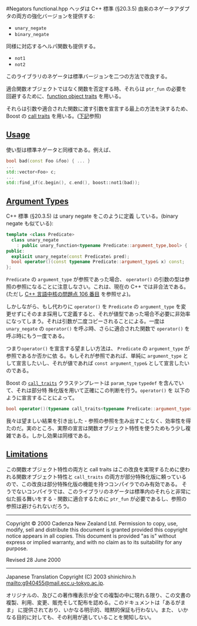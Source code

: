 #Negators
functional.hpp ヘッダは C++ 標準 (§20.3.5) 由来のネゲータアダプタの両方の強化バージョンを提供する:

- `unary_negate`
- `binary_negate`

同様に対応するヘルパ関数も提供する。

- `not1`
- `not2`

このライブラリのネゲータは標準バージョンを二つの方法で改良する。

適合関数オブジェクトではなく関数を否定する時、それらは `ptr_fun` の必要を回避するために、[function object traits](./function_traits.md) を用いる。

それらは引数や適合された関数に渡す引数を宣言する最上の方法を決するため、Boost の [call traits](../utility/call_traits.md.nolink) を用いる。([下記](#arguments)参照)


## <a name="usage" href="#usage">Usage</a>
使い型は標準ネゲータと同様である。例えば、

```cpp
bool bad(const Foo &foo) { ... }
...
std::vector<Foo> c;
...
std::find_if(c.begin(), c.end(), boost::not1(bad));
```


## <a name="arguments" href="#arguments">Argument Types</a>
C++ 標準 (§20.3.5) は unary negate をこのように定義 している。(binary negate も似ている):

```cpp
template <class Predicate>
  class unary_negate
    : public unary_function<typename Predicate::argument_type,bool> {
public:
  explicit unary_negate(const Predicate& pred);
  bool operator()(const typename Predicate::argument_type& x) const;
};
```

`Predicate` の `argument_type` が参照であった場合、 `operator()` の引数の型は参照の参照になることに注意しなさい。これは、現在の C++ では非合法である。(ただし [C++ 言語中核の問題点 106 番目](http://www.open-std.org/jtc1/sc22/wg21/docs/cwg_defects.html#106) を参照せよ)。

しかしながら、もし代わりに `operator()` を `Predicate` の `argument_type` を変更せずにそのまま採用して定義すると、それが値型であった場合不必要に非効率になってしまう。それは引数が二度コピーされることによる。一度は `unary_negate` の `operator()` を呼ぶ時、さらに適合された関数で `operator()` を呼ぶ時にもう一度である。

つまり`operator()` を宣言する望ましい方法は、 `Predicate` の `argument_type` が参照であるか否かに依 る。もしそれが参照であれば、単純に `argument_type` として宣言したいし、それが値であれば `const argument_type&` として宣言したいのである。

Boost の [`call_traits`](../utility/call_traits.md) クラステンプレートは `param_type` `typedef` を含んでいて、それは部分特 殊化版を用いて正確にこの判断を行う。`operator()` を 以下のように宣言することによって。

```cpp
bool operator()(typename call_traits<typename Predicate::argument_type>::param_type x) const
```

我々は望ましい結果を引き出した - 参照の参照を生み出すことなく、効率性を得たのだ。実のところ、実際の宣言は関数オブジェクト特性を使うためもう少し複雑である。しかし効果は同様である。


## <a name="limitations" href="#limitations">Limitations</a>
この関数オブジェクト特性の両方と call traits はこの改良を実現するために使われる関数オブジェクト特性と `call_traits` の両方が部分特殊化版に頼っているので、この改良は部分特殊化版の機能を持つコンパイラでのみ有効である。 そうでないコンパイラでは、このライブラリのネゲータは標準内のそれらと非常に似た振る舞いをする - 関数に適合するために `ptr_fun` が必要であるし、参照の参照は避けられないだろう。


***
Copyright © 2000 Cadenza New Zealand Ltd. Permission to copy, use, modify, sell and distribute this document is granted provided this copyright notice appears in all copies. This document is provided "as is" without express or implied warranty, and with no claim as to its suitability for any purpose.

Revised 28 June 2000


***
Japanese Translation Copyright (C) 2003 shinichiro.h <mailto:g940455@mail.ecc.u-tokyo.ac.jp>.

オリジナルの、及びこの著作権表示が全ての複製の中に現れる限り、この文書の 複製、利用、変更、販売そして配布を認める。このドキュメントは「あるがまま」 に提供されており、いかなる明示的、暗黙的保証も行わない。また、 いかなる目的に対しても、その利用が適していることを関知しない。

